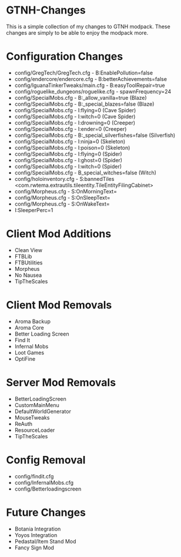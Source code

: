 # GTNH-Changes
This is a simple collection of my changes to GTNH modpack. These changes are simply to be able to enjoy the modpack more.

# Configuration Changes

* config/GregTech/GregTech.cfg - B:EnablePollution=false
* config/endercore/endercore.cfg - B:betterAchievements=false
* config/IguanaTinkerTweaks/main.cfg - B:easyToolRepair=true
* config/roguelike_dungeons/roguelike.cfg - spawnFrequency=24
* config/SpecialMobs.cfg - B:_allow_vanilla=true (Blaze)
* config/SpecialMobs.cfg - B:_special_blazes=false (Blaze)
* config/SpecialMobs.cfg - I:flying=0 (Cave Spider)
* config/SpecialMobs.cfg - I:witch=0 (Cave Spider)
* config/SpecialMobs.cfg - I:drowning=0 (Creeper)
* config/SpecialMobs.cfg - I:ender=0 (Creeper)
* config/SpecialMobs.cfg - B:_special_silverfishes=false (Silverfish)
* config/SpecialMobs.cfg - I:ninja=0 (Skeleton)
* config/SpecialMobs.cfg - I:poison=0 (Skeleton)
* config/SpecialMobs.cfg - I:flying=0 (Spider)
* config/SpecialMobs.cfg - I:ghost=0 (Spider)
* config/SpecialMobs.cfg - I:witch=0 (Spider)
* config/SpecialMobs.cfg - B_special_witches=false (Witch)
* config/holoinventory.cfg - S:bannedTiles <com.rwtema.extrautils.tileentity.TileEntityFilingCabinet>
* config/Morpheus.cfg - S:OnMorningText=
* config/Morpheus.cfg - S:OnSleepText=
* config/Morpheus.cfg - S:OnWakeText=
* I:SleeperPerc=1

# Client Mod Additions

* Clean View
* FTBLib
* FTBUtilities
* Morpheus
* No Nausea
* TipTheScales

# Client Mod Removals

* Aroma Backup
* Aroma Core
* Better Loading Screen
* Find It
* Infernal Mobs
* Loot Games
* OptiFine

# Server Mod Removals

* BetterLoadingScreen
* CustomMainMenu
* DefaultWorldGenerator
* MouseTweaks
* ReAuth
* ResourceLoader
* TipTheScales

# Config Removal

* config/findit.cfg
* config/InfernalMobs.cfg
* config/Betterloadingscreen

# Future Changes

* Botania Integration
* Yoyos Integration
* Pedastal/Item Stand Mod
* Fancy Sign Mod
